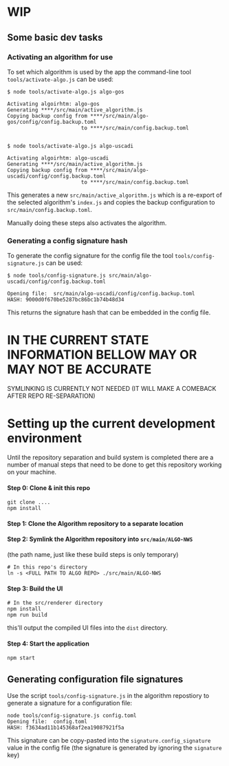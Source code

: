 # WIP



## Some basic dev tasks

### Activating an algorithm for use

To set which algorithm is used by the app the command-line tool `tools/activate-algo.js` can be used:

```
$ node tools/activate-algo.js algo-gos

Activating algoirhtm: algo-gos
Generating ****/src/main/active_algorithm.js
Copying backup config from ****/src/main/algo-gos/config/config.backup.toml
                        to ****/src/main/config.backup.toml


$ node tools/activate-algo.js algo-uscadi

Activating algoirhtm: algo-uscadi
Generating ****/src/main/active_algorithm.js
Copying backup config from ****/src/main/algo-uscadi/config/config.backup.toml
                        to ****/src/main/config.backup.toml
```


This generates a new `src/main/active_algorithm.js` which is a re-export of the selected algorithm's `index.js` and copies the backup configuration to `src/main/config.backup.toml`.

Manually doing these steps also activates the algorithm.

### Generating a config signature hash

To generate the config signature for the config file the tool `tools/config-signature.js` can be used:

```
$ node tools/config-signature.js src/main/algo-uscadi/config/config.backup.toml

Opening file:  src/main/algo-uscadi/config/config.backup.toml
HASH: 9000d0f670be5287bc86bc1b74b48d34
```

This returns the signature hash that can be embedded in the config file.


# IN THE CURRENT STATE INFORMATION BELLOW MAY OR MAY NOT BE ACCURATE

SYMLINKING IS CURRENTLY NOT NEEDED (IT WILL MAKE A COMEBACK AFTER REPO RE-SEPARATION)

# Setting up the current development environment

Until the repository separation and build system is completed there are a number
of manual steps that need to be done to get this repository working on your machine.


#### Step 0: Clone & init this repo

```
git clone ....
npm install
```

#### Step 1: Clone the Algorithm repository to a separate location

#### Step 2: Symlink the Algorithm repository into `src/main/ALGO-NWS`

(the path name, just like these build steps is only temporary)

```
# In this repo's directory
ln -s <FULL PATH TO ALGO REPO> ./src/main/ALGO-NWS
```


#### Step 3: Build the UI

```
# In the src/renderer directory
npm install
npm run build
```

this'll output the compiled UI files into the `dist` directory.


#### Step 4: Start the application

```
npm start
```


## Generating configuration file signatures


Use the script `tools/config-signature.js` in the algorithm repostiory to generate a signature for a configuration file:

```
node tools/config-signature.js config.toml
Opening file:  config.toml
HASH: f3634ad11b145368af2ea19087921f5a
```

This signature can be copy-pasted into the `signature.config_signature` value in the config file (the signature is generated by ignoring the `signature` key)